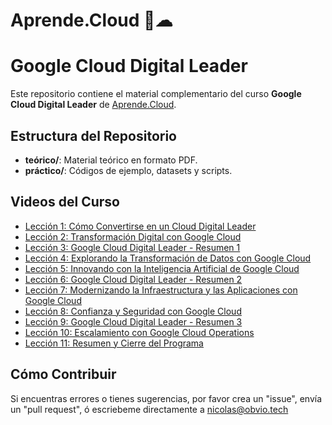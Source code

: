 # Aprende.Cloud 🚀☁
# Google Cloud Digital Leader

Este repositorio contiene el material complementario del curso **Google Cloud Digital Leader** de [Aprende.Cloud](https://www.youtube.com/@aprendecloud).

## Estructura del Repositorio
- **teórico/**: Material teórico en formato PDF.
- **práctico/**: Códigos de ejemplo, datasets y scripts.


## Videos del Curso
- [Lección 1: Cómo Convertirse en un Cloud Digital Leader](https://www.youtube.com/watch?v=xcoWfX3k9Pc)
- [Lección 2: Transformación Digital con Google Cloud](https://www.youtube.com/watch?v=63smRqCA6bQ)
- [Lección 3: Google Cloud Digital Leader - Resumen 1](https://www.youtube.com/watch?v=wNTNe5_psXQ)
- [Lección 4: Explorando la Transformación de Datos con Google Cloud](https://www.youtube.com/watch?v=X7INqk9zFHU)
- [Lección 5: Innovando con la Inteligencia Artificial de Google Cloud](https://www.youtube.com/watch?v=oiILbePSd0Q)
- [Lección 6: Google Cloud Digital Leader - Resumen 2](https://www.youtube.com/watch?v=GOOTn3bl7uw)
- [Lección 7: Modernizando la Infraestructura y las Aplicaciones con Google Cloud](https://www.youtube.com/watch?v=GdVO5zm2Y-4)
- [Lección 8: Confianza y Seguridad con Google Cloud](https://www.youtube.com/watch?v=DVTCVZxwVVU)
- [Lección 9: Google Cloud Digital Leader - Resumen 3](https://www.youtube.com/watch?v=DJXwRITtFE8)
- [Lección 10: Escalamiento con Google Cloud Operations](https://www.youtube.com/watch?v=TvUGFjN0afU)
- [Lección 11: Resumen y Cierre del Programa](https://www.youtube.com/watch?v=fupdEbomagg)


## Cómo Contribuir
Si encuentras errores o tienes sugerencias, por favor crea un "issue", envía un "pull request", ó escriebeme directamente a nicolas@obvio.tech
